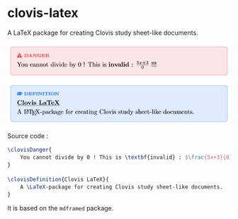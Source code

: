 # clovis-latex
A LaTeX package for creating Clovis study sheet-like documents.

![Example of what can be achieved with this package](img/example1.png)

Source code :
```tex
\clovisDanger{
    You cannot divide by 0 ! This is \textbf{invalid} : $\frac{5x+3}{0}$ !!!
}

\clovisDefinition{Clovis LaTeX}{
    A \LaTeX-package for creating Clovis study sheet-like documents.
}
```

It is based on the `mdframed` package.
